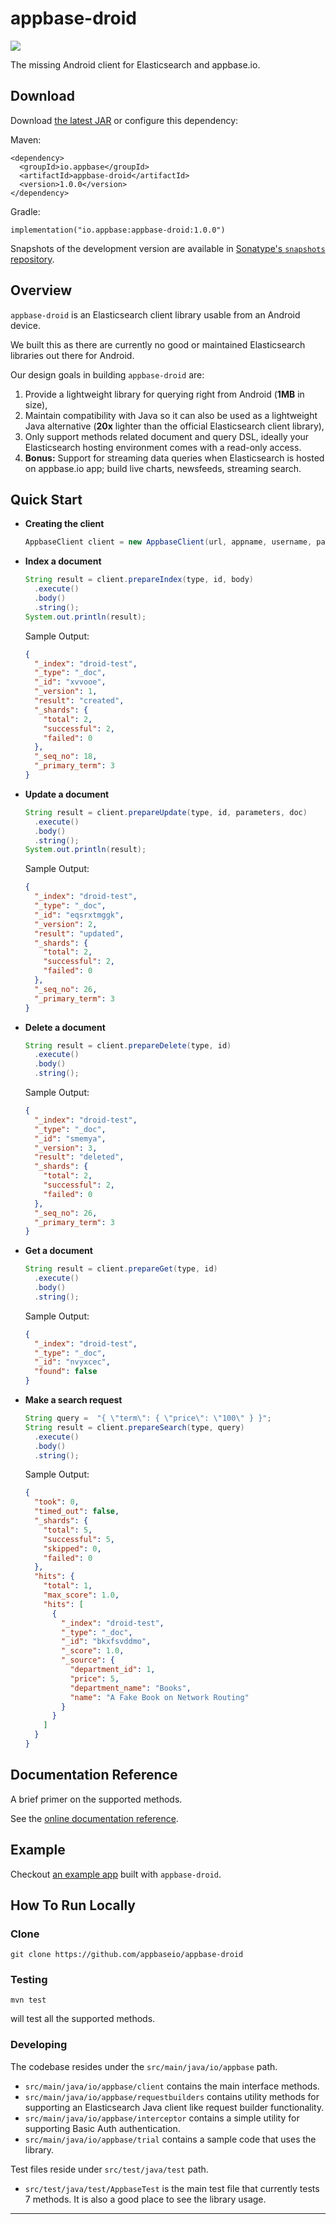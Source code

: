 # appbase-droid
[![](https://api.travis-ci.org/appbaseio/appbase-droid.svg?branch=master)](https://travis-ci.org/appbaseio/appbase-droid)

The missing Android client for Elasticsearch and appbase.io.

## Download

Download [the latest JAR](https://search.maven.org/remote_content?g=io.appbase&a=appbase-droid&v=LATEST) or configure this dependency:

Maven:

    <dependency>
      <groupId>io.appbase</groupId>
      <artifactId>appbase-droid</artifactId>
      <version>1.0.0</version>
    </dependency>


Gradle:

    implementation("io.appbase:appbase-droid:1.0.0")

Snapshots of the development version are available in [Sonatype's `snapshots` repository](https://oss.sonatype.org/content/repositories/snapshots/).

## Overview

`appbase-droid` is an Elasticsearch client library usable from an Android device.

We built this as there are currently no good or maintained Elasticsearch libraries out there for Android.

Our design goals in building `appbase-droid` are:
1. Provide a lightweight library for querying right from Android (**1MB** in size),
2. Maintain compatibility with Java so it can also be used as a lightweight Java alternative (**20x** lighter than the official Elasticsearch client library),
3. Only support methods related document and query DSL, ideally your Elasticsearch hosting environment comes with a read-only access.
4. **Bonus:** Support for streaming data queries when Elasticsearch is hosted on appbase.io app; build live charts, newsfeeds, streaming search.

## Quick Start

- **Creating the client**

    ```java
    AppbaseClient client = new AppbaseClient(url, appname, username, password);
    ```

- **Index a document**

    ```java
    String result = client.prepareIndex(type, id, body)
      .execute()
      .body()
      .string();
    System.out.println(result);
    ```
    
    Sample Output:
    
    ```json
    {
      "_index": "droid-test",
      "_type": "_doc",
      "_id": "xvvooe",
      "_version": 1,
      "result": "created",
      "_shards": {
        "total": 2,
        "successful": 2,
        "failed": 0
      },
      "_seq_no": 18,
      "_primary_term": 3
    }
    ```

- **Update a document**

    ```java
    String result = client.prepareUpdate(type, id, parameters, doc)
      .execute()
      .body()
      .string();
    System.out.println(result);
    ```
    
    Sample Output:
    
    ```json
    {
      "_index": "droid-test",
      "_type": "_doc",
      "_id": "eqsrxtmggk",
      "_version": 2,
      "result": "updated",
      "_shards": {
        "total": 2,
        "successful": 2,
        "failed": 0
      },
      "_seq_no": 26,
      "_primary_term": 3
    }
    ```

- **Delete a document**

    ```java
    String result = client.prepareDelete(type, id)
      .execute()
      .body()
      .string();
    ```
    Sample Output:
    
    ```json
    {
      "_index": "droid-test",
      "_type": "_doc",
      "_id": "smemya",
      "_version": 3,
      "result": "deleted",
      "_shards": {
        "total": 2,
        "successful": 2,
        "failed": 0
      },
      "_seq_no": 26,
      "_primary_term": 3
    }
    ```

- **Get a document**

    ```java
    String result = client.prepareGet(type, id)
      .execute()
      .body()
      .string();
    ```
    Sample Output:
    
    ```json
    {
      "_index": "droid-test",
      "_type": "_doc",
      "_id": "nvyxcec",
      "found": false
    }
    ```

- **Make a search request**
    ```java
    String query =  "{ \"term\": { \"price\": \"100\" } }";
    String result = client.prepareSearch(type, query)
      .execute()
      .body()
      .string();
    ```
    Sample Output:
    
    ```json
    {
      "took": 0,
      "timed_out": false,
      "_shards": {
        "total": 5,
        "successful": 5,
        "skipped": 0,
        "failed": 0
      },
      "hits": {
        "total": 1,
        "max_score": 1.0,
        "hits": [
          {
            "_index": "droid-test",
            "_type": "_doc",
            "_id": "bkxfsvddmo",
            "_score": 1.0,
            "_source": {
              "department_id": 1,
              "price": 5,
              "department_name": "Books",
              "name": "A Fake Book on Network Routing"
            }
          }
        ]
      }
    }
    ```

## Documentation Reference

A brief primer on the supported methods.

See the [online documentation reference](https://opensource.appbase.io/appbase-droid/doc/).

## Example

Checkout [an example app](https://github.com/appbaseio-apps/AndroidSampleApp) built with `appbase-droid`.

## How To Run Locally

### Clone

`git clone https://github.com/appbaseio/appbase-droid`

### Testing

```
mvn test
```

will test all the supported methods.

### Developing

The codebase resides under the `src/main/java/io/appbase` path.

* `src/main/java/io/appbase/client` contains the main interface methods.
* `src/main/java/io/appbase/requestbuilders` contains utility methods for supporting an Elasticsearch Java client like request builder functionality.
* `src/main/java/io/appbase/interceptor` contains a simple utility for supporting Basic Auth authentication.
* `src/main/java/io/appbase/trial` contains a sample code that uses the library.

Test files reside under `src/test/java/test` path.

* `src/test/java/test/AppbaseTest` is the main test file that currently tests 7 methods. It is also a good place to see the library usage.

---